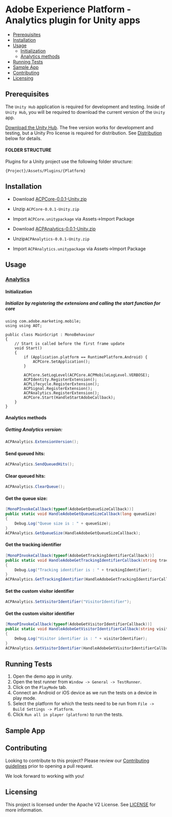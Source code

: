 # Adobe Experience Platform - Analytics plugin for Unity apps

- [Prerequisites](#prerequisites)
- [Installation](#installation)
- [Usage](#usage)
    - [Initialization](#initialization)
    - [Analytics methods](#Analytics-methods)
- [Running Tests](#running-tests)
- [Sample App](#sample-app)
- [Contributing](#contributing)
- [Licensing](#licensing)

## Prerequisites

The `Unity Hub` application is required for development and testing. Inside of `Unity Hub`, you will be required to download the current version of the `Unity` app.

[Download the Unity Hub](http://unity3d.com/unity/download). The free version works for development and testing, but a Unity Pro license is required for distribution. See [Distribution](#distribution) below for details.

#### FOLDER STRUCTURE
Plugins for a Unity project use the following folder structure:

`{Project}/Assets/Plugins/{Platform}`

## Installation
- Download [ACPCore-0.0.1-Unity.zip](https://github.com/adobe/unity-acpcore/tree/master/bin/ACPCore-0.0.1-Unity.zip) 
- Unzip `ACPCore-0.0.1-Unity.zip`
- Import `ACPCore.unitypackage` via Assets->Import Package

- Download [ACPAnalytics-0.0.1-Unity.zip](https://github.com/adobe/unity-acpcore/tree/master/ACPAnalytics/bin/ACPAnalytics-0.0.1-Unity.zip) 
- Unzip`ACPAnalytics-0.0.1-Unity.zip`
- Import `ACPAnalytics.unitypackage` via Assets->Import Package
## Usage

### [Analytics](https://aep-sdks.gitbook.io/docs/using-mobile-extensions/adobe-analytics)

#### Initialization
##### Initialize by registering the extensions and calling the start function for core
```
using com.adobe.marketing.mobile;
using using AOT;

public class MainScript : MonoBehaviour
{
    // Start is called before the first frame update
    void Start()
    {   
        if (Application.platform == RuntimePlatform.Android) {
            ACPCore.SetApplication();
        }
        
        ACPCore.SetLogLevel(ACPCore.ACPMobileLogLevel.VERBOSE);
        ACPIdentity.RegisterExtension();
        ACPLifecycle.RegisterExtension();
        ACPSignal.RegisterExtension();
        ACPAnalytics.RegisterExtension();
        ACPCore.Start(HandleStartAdobeCallback);
    }
}
```

#### Analytics methods

##### Getting Analytics version:
```cs
ACPAnalytics.ExtensionVersion();
```

#### Send queued hits:
```cs
ACPAnalytics.SendQueuedHits();
```

#### Clear queued hits:
```cs
ACPAnalytics.ClearQueue();
```

#### Get the queue size:
```cs
[MonoPInvokeCallback(typeof(AdobeGetQueueSizeCallback))]
public static void HandleAdobeGetQueueSizeCallback(long queueSize)
{
    Debug.Log("Queue size is : " + queueSize);
}
ACPAnalytics.GetQueueSize(HandleAdobeGetQueueSizeCallback);
```

#### Get the tracking identifier
```cs
[MonoPInvokeCallback(typeof(AdobeGetTrackingIdentifierCallback))]
public static void HandleAdobeGetTrackingIdentifierCallback(string trackingIdentifier)
{
    Debug.Log("Tracking identifier is : " + trackingIdentifier);
}
ACPAnalytics.GetTrackingIdentifier(HandleAdobeGetTrackingIdentifierCallback);
```

#### Set the custom visitor identifier
```cs
ACPAnalytics.SetVisitorIdentifier("VisitorIdentifier");
```

#### Get the custom visitor identifier
```cs
[MonoPInvokeCallback(typeof(AdobeGetVisitorIdentifierCallback))]
public static void HandleAdobeGetVisitorIdentifierCallback(string visitorIdentifier)
{
    Debug.Log("Visitor identifier is : " + visitorIdentifier);
}
ACPAnalytics.GetVisitorIdentifier(HandleAdobeGetVisitorIdentifierCallback);
```
## Running Tests
1. Open the demo app in unity.
2. Open the test runner from `Window -> General -> TestRunner`.
3. Click on the `PlayMode` tab.
4. Connect an Android or iOS device as we run the tests on a device in play mode.
5. Select the platform for which the tests need to be run from `File -> Build Settings -> Platform`. 
5. Click `Run all in player (platform)` to run the tests.

## Sample App

## Contributing
Looking to contribute to this project? Please review our [Contributing guidelines](.github/CONTRIBUTING.md) prior to opening a pull request.

We look forward to working with you!

## Licensing
This project is licensed under the Apache V2 License. See [LICENSE](LICENSE) for more information.
